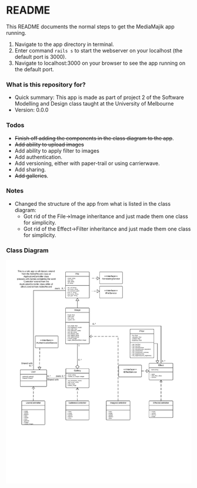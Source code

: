 # README #

This README documents the normal steps to get the MediaMajik app running.

1. Navigate to the app directory in terminal.
2. Enter command ```rails s``` to start the webserver on your localhost (the default port is 3000).
3. Navigate to localhost:3000 on your browser to see the app running on the default port.

### What is this repository for? ###

* Quick summary: This app is made as part of project 2 of the Software Modelling and Design class taught at the University of Melbourne
* Version: 0.0.0

### Todos ###

* ~~Finish off adding the components in the class diagram to the app~~.
* ~~Add ability to upload images~~
* Add ability to apply filter to images
* Add authentication.
* Add versioning, either with paper-trail or using carrierwave.
* Add sharing.
* ~~Add galleries~~.

### Notes ###
* Changed the structure of the app from what is listed in the class diagram:
	+ Got rid of the File->Image inheritance and just made them one class for simplicity.
	+ Got rid of the Effect->Filter inheritance and just made them one class for simplicity.

### Class Diagram ###

![Class Diagram](Class-Diagram.png)
